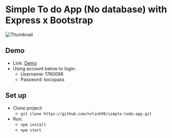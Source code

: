 # Simple To do App (No database) with Express x Bootstrap
![Thumbnail](https://i.imgur.com/dJbcwV2.png)

## Demo

- Link: [Demo](https://todoapp-1760096.herokuapp.com)
- Using account below to login: 
    - Username: 1760096
    - Password: kocopass

## Set up
- Clone project: 
    - `git clone https://github.com/nvlinh99/simple-todo-app.git`
- Run: 
    - `npm install` 
    - `npm start`
